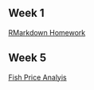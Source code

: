 ## Week 1

[RMarkdown Homework](https://pjournal.github.io/mef05-merveirem/R_Markdown_HW)

## Week 5

[Fish Price Analyis](https://pjournal.github.io/mef05-merveirem/Assignment_W3)
